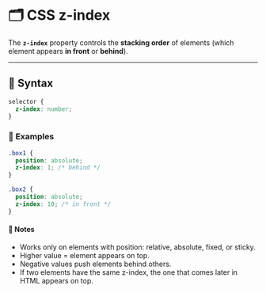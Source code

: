 # 🗂️ CSS z-index

The **`z-index`** property controls the **stacking order** of elements (which element appears **in front** or **behind**).

---

## 🔹 Syntax
```css
selector {
  z-index: number;
}
```
### 🔹 Examples
```css
.box1 {
  position: absolute;
  z-index: 1; /* behind */
}

.box2 {
  position: absolute;
  z-index: 10; /* in front */
}
```
#### 📝 Notes
- Works only on elements with position: relative, absolute, fixed, or sticky.
- Higher value = element appears on top.
- Negative values push elements behind others.
- If two elements have the same z-index, the one that comes later in HTML appears on top.